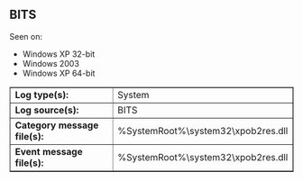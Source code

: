 ## BITS

Seen on:
* Windows XP 32-bit
* Windows 2003
* Windows XP 64-bit

<table border="1" class="docutils">
  <tbody>
    <tr>
      <td><b>Log type(s):</b></td>
      <td>System</td>
    </tr>
    <tr>
      <td><b>Log source(s):</b></td>
      <td>BITS</td>
    </tr>
    <tr>
      <td><b>Category message file(s):</b></td>
      <td>%SystemRoot%\system32\xpob2res.dll</td>
    </tr>
    <tr>
      <td><b>Event message file(s):</b></td>
      <td>%SystemRoot%\system32\xpob2res.dll</td>
    </tr>
  </tbody>
</table>

&nbsp;

